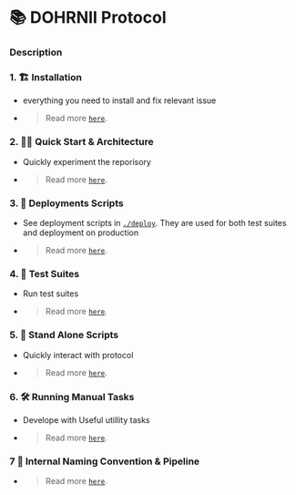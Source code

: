 # 📚 DOHRNII Protocol


### Description




### 1. 🏗 Installation 

- everything you need to install and fix relevant issue

- >  Read more [`here`](./docs/1_SETUP.md).

### 2. 🏄‍♂️ Quick Start & Architecture

- Quickly experiment the reporisory 

- > Read more [`here`](./docs/2_ARCHITECTURE.md).


### 3. 💼 Deployments Scripts 

 - See  deployment scripts in [`./deploy`](./deploy). They are used for both test suites and deployment on production

- >  Read more [`here`](./docs/3_DEPLOY_SCRIPT.md).

### 4. 🎲 Test Suites

- Run test suites

- >  Read more [`here`](./docs/4_TEST.md).



### 5. 📱 Stand Alone Scripts

- Quickly interact with protocol

- >  Read more [`here`](./docs/5_RUN_SCRIPT.md).


### 6. 🛠 Running Manual Tasks

- Develope with Useful utillity tasks

- >  Read more [`here`](./docs/6_RUN_TASKS.md).


### 7 🔏  Internal Naming Convention & Pipeline

- >  Read more [`here`](./docs/7_WORKFLOW.md).